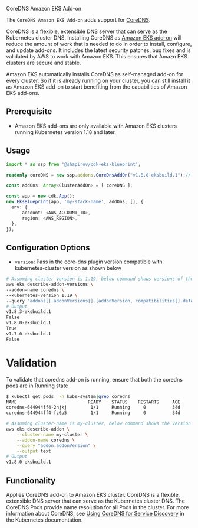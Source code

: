 CoreDNS Amazon EKS Add-on

The `CoreDNS Amazon EKS Add-on` adds support for [CoreDNS](https://kubernetes.io/docs/tasks/administer-cluster/coredns/).

CoreDNS is a flexible, extensible DNS server that can serve as the Kubernetes cluster DNS. Installing CoreDNS as [Amazon EKS add-on](https://docs.aws.amazon.com/eks/latest/userguide/eks-add-ons.html) will reduce the amount of work that is needed to do in order to install, configure, and update add-ons. It includes the latest security patches, bug fixes and is validated by AWS to work with Amazon EKS. This ensures that Amazn EKS clusters are secure and stable.

Amazon EKS automatically installs CoreDNS as self-managed add-on for every cluster. So if it is already running on your cluster, you can still install it as Amazon EKS add-on to start benefiting from the capabilities of Amazon EKS add-ons.

## Prerequisite
- Amazon EKS add-ons are only available with Amazon EKS clusters running Kubernetes version 1.18 and later.


## Usage

```typescript
import * as ssp from '@shapirov/cdk-eks-blueprint';

readonly coreDNS = new ssp.addons.CoreDnsAddOn("v1.8.0-eksbuild.1");// optionally specify image version to pull  or empty constructor

const addOns: Array<ClusterAddOn> = [ coreDNS ];

const app = new cdk.App();
new EksBlueprint(app, 'my-stack-name', addOns, [], {
  env: {
      account: <AWS_ACCOUNT_ID>,
      region: <AWS_REGION>,
  },
});
```
## Configuration Options

   - `version`: Pass in the core-dns plugin version compatible with kubernetes-cluster version as shown below
```bash
# Assuming cluster version is 1.19, below command shows versions of the CoreDNS add-on available for the specified cluster's version.
aws eks describe-addon-versions \
--addon-name coredns \
--kubernetes-version 1.19 \
--query "addons[].addonVersions[].[addonVersion, compatibilities[].defaultVersion]" --output text
# Output
v1.8.3-eksbuild.1
False
v1.8.0-eksbuild.1
True
v1.7.0-eksbuild.1
False
```
# Validation
To validate that coredns add-on is running, ensure that both the coredns pods are in Running state
```bash
$ kubectl get pods  -n kube-system|grep coredns
NAME                           READY    STATUS    RESTARTS     AGE
coredns-644944ff4-2hjkj         1/1     Running     0          34d
coredns-644944ff4-fz6p5         1/1     Running     0          34d
```
```bash
# Assuming cluster-name is my-cluster, below command shows the version of coredns installed. Check if it is same as the version installed via EKS add-on
aws eks describe-addon \
    --cluster-name my-cluster \
    --addon-name coredns \
    --query "addon.addonVersion" \
    --output text
# Output
v1.8.0-eksbuild.1
```  

## Functionality

Applies CoreDNS add-on to Amazon EKS cluster. CoreDNS is a flexible, extensible DNS server that can serve as the Kubernetes cluster DNS. The CoreDNS Pods provide name resolution for all Pods in the cluster. For more information about CoreDNS, see [ Using CoreDNS for Service Discovery](https://kubernetes.io/docs/tasks/administer-cluster/coredns/) in the Kubernetes documentation.